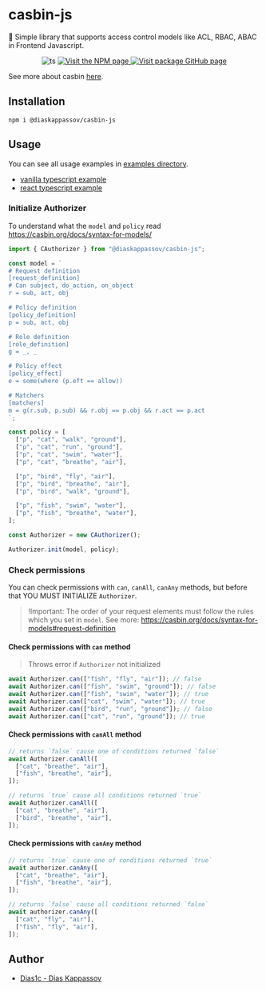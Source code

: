 # casbin-js

🔐 Simple library that supports access control models like ACL, RBAC, ABAC in Frontend Javascript.

<p align="center">
  <img alt="ts" src="https://badgen.net/badge/-/TypeScript?icon=typescript&label&labelColor=blue&color=555555">
  <a href="https://www.npmjs.com/package/@diaskappassov/casbin-js">
    <img alt="Visit the NPM page" src="https://img.shields.io/npm/v/@diaskappassov/casbin-js"/>
  </a>
  <a href="https://github.com/Dias1c/casbin-js/">
    <img alt="Visit package GitHub page" src="https://img.shields.io/github/stars/Dias1c/casbin-js?style=social&label=GitHub&maxAge=2592000"/>
  </a>
</p>

See more about casbin [here](https://casbin.org/docs/overview).

## Installation

```
npm i @diaskappassov/casbin-js
```

## Usage

You can see all usage examples in [examples directory](./examples).

- [vanilla typescript example](./examples/vanilla.ts)
- [react typescript example](./examples/react.tsx)

### Initialize Authorizer

To understand what the `model` and `policy` read https://casbin.org/docs/syntax-for-models/

```ts
import { CAuthorizer } from "@diaskappassov/casbin-js";

const model = `
# Request definition
[request_definition]
# Can subject, do_action, on_object
r = sub, act, obj

# Policy definition
[policy_definition]
p = sub, act, obj

# Role definition
[role_definition]
g = _, _

# Policy effect
[policy_effect]
e = some(where (p.eft == allow))

# Matchers
[matchers]
m = g(r.sub, p.sub) && r.obj == p.obj && r.act == p.act
`;

const policy = [
  ["p", "cat", "walk", "ground"],
  ["p", "cat", "run", "ground"],
  ["p", "cat", "swim", "water"],
  ["p", "cat", "breathe", "air"],

  ["p", "bird", "fly", "air"],
  ["p", "bird", "breathe", "air"],
  ["p", "bird", "walk", "ground"],

  ["p", "fish", "swim", "water"],
  ["p", "fish", "breathe", "water"],
];

const Authorizer = new CAuthorizer();

Authorizer.init(model, policy);
```

### Check permissions

You can check permissions with `can`, `canAll`, `canAny` methods, but before that YOU MUST INITIALIZE `Authorizer`.

> !Important: The order of your request elements must follow the rules which you set in `model`. See more: https://casbin.org/docs/syntax-for-models#request-definition

#### Check permissions with `can` method

> Throws error if `Authorizer` not initialized

```ts
await Authorizer.can(["fish", "fly", "air"]); // false
await Authorizer.can(["fish", "swim", "ground"]); // false
await Authorizer.can(["fish", "swim", "water"]); // true
await Authorizer.can(["cat", "swim", "water"]); // true
await Authorizer.can(["bird", "run", "ground"]); // false
await Authorizer.can(["cat", "run", "ground"]); // true
```

#### Check permissions with `canAll` method

```ts
// returns `false` cause one of conditions returned `false`
await Authorizer.canAll([
  ["cat", "breathe", "air"],
  ["fish", "breathe", "air"],
]);

// returns `true` cause all conditions returned `true`
await Authorizer.canAll([
  ["cat", "breathe", "air"],
  ["bird", "breathe", "air"],
]);
```

#### Check permissions with `canAny` method

```ts
// returns `true` cause one of conditions returned `true`
await authorizer.canAny([
  ["cat", "breathe", "air"],
  ["fish", "breathe", "air"],
]);

// returns `false` cause all conditions returned `false`
await authorizer.canAny([
  ["cat", "fly", "air"],
  ["fish", "fly", "air"],
]);
```

## Author

- [Dias1c - Dias Kappassov](https://github.com/Dias1c)
